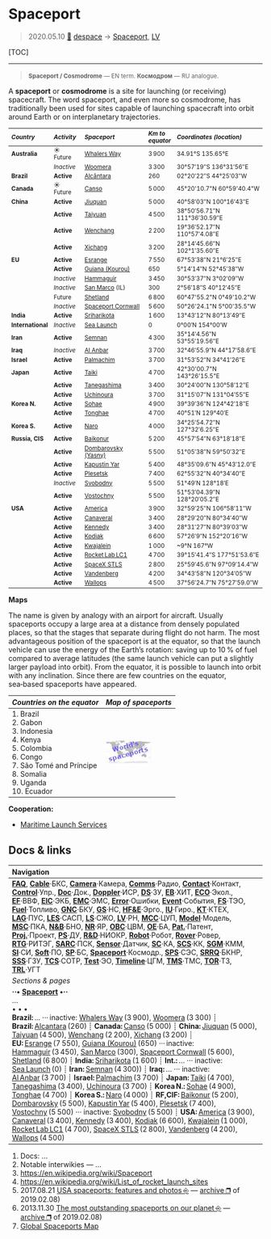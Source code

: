 # Spaceport
> 2020.05.10 [🚀](../index/index.md) [despace](index.md) → [Spaceport](spaceport.md), [LV](lv.md)

[TOC]

---
> <small>**Spaceport / Cosmodrome** — EN term. **Космодром** — RU analogue.</small>

A **spaceport** or **cosmodrome** is a site for launching (or receiving) spacecraft. The word spaceport, and even more so cosmodrome, has traditionally been used for sites capable of launching spacecraft into orbit around Earth or on interplanetary trajectories.

<small>

|*Country*|*Activity*|*Spaceport*|*Km to<br> equator*|*Coordinates (location)*|
|:--|:--|:--|:--|:--|
|**Australia**|☀ Future|[Whalers Way](whalers_way.md)|3 900|34.91°S 135.65°E|
||*Inactive*|[Woomera](woomera.md)|3 300|30°57′19″S 136°31′56″E|
|**Brazil**|**Active**|[Alcântara](alcantara.md)|260|02°20′22″S 44°25′03″W|
|**Canada**|☀ Future|[Canso](canso.md)|5 000|45°20'10.7"N 60°59'40.4"W|
|**China**|**Active**|[Jiuquan](jiuquan.md)|5 000|40°58′03″N 100°16′43″E|
||**Active**|[Taiyuan](taiyuan.md)|4 500|38°50′56.71″N 111°36′30.59″E|
||**Active**|[Wenchang](wenchang.md)|2 200|19°36′52.17″N 110°57′4.08″E|
||**Active**|[Xichang](xichang.md)|3 200|28°14′45.66″N 102°1′35.60″E|
|**EU**|**Active**|[Esrange](esrange.md)|7 550|67°53′38″N 21°6′25″E|
||**Active**|[Guiana (Kourou)](kourou.md)|650|5°14′14″N 52°45′38″W|
||*Inactive*|[Hammaguir](hammaguir.md)|3 450|30°53′37″N 3°02′09″W|
||*Inactive*|[San Marco](san_marco.md) (IL)|300|2°56′18″S 40°12′45″E|
||Future|[Shetland](shetland_sc.md)|6 800|60°47'55.2"N 0°49'10.2"W|
||*Inactive*|[Spaceport Cornwall](sp_cornwall.md)|5 600|50°26'24.1"N 5°00'35.5"W|
|**India**|**Active**|[Sriharikota](sriharikota.md)|1 600|13°43′12″N 80°13′49″E|
|**International**|*Inactive*|[Sea Launch](sea_launch.md)|0|0°00′N 154°00′W|
|**Iran**|**Active**|[Semnan](semnan.md)|4 300|35°14′4.56″N 53°55′19.56″E|
|**Iraq**|*Inactive*|[Al Anbar](al_anbar.md)|3 700|32°46′55.9″N 44°17′58.6″E|
|**Israel**|**Active**|[Palmachim](palmachim.md)|3 700|31°53′52″N 34°41′26″E|
|**Japan**|**Active**|[Taiki](taiki.md)|4 700|42°30'00.7"N 143°26'15.5"E|
||**Active**|[Tanegashima](tanegashima.md)|3 400|30°24′00″N 130°58′12″E|
||**Active**|[Uchinoura](uchinoura.md)|3 700|31°15′07″N 131°04′55″E|
|**Korea N.**|**Active**|[Sohae](sohae.md)|4 900|39°39′36″N 124°42′18″E|
||**Active**|[Tonghae](tonghae.md)|4 700|40°51′N 129°40′E|
|**Korea S.**|**Active**|[Naro](naro.md)|4 000|34°25′54.72″N 127°32′6.25″E|
|**Russia, CIS**|**Active**|[Baikonur](baikonur.md)|5 200|45°57′54″N 63°18′18″E|
||**Active**|[Dombarovsky (Yasny)](dombarovsky.md)|5 500|51°05′38″N 59°50′32″E|
||**Active**|[Kapustin Yar](kapustin_yar.md)|5 400|48°35′09.6″N 45°43′12.0″E|
||**Active**|[Plesetsk](plesetsk.md)|7 400|62°55′32″N 40°34′40″E|
||*Inactive*|[Svobodny](svobodny.md)|5 500|51°49′N 128°18′E|
||**Active**|[Vostochny](vostochny.md)|5 500|51°53′04.39″N 128°20′05.2″E|
|**USA**|**Active**|[America](america.md)|3 900|32°59′25″N 106°58′11″W|
||**Active**|[Canaveral](canaveral.md)|3 400|28°29′20″N 80°34′40″W|
||**Active**|[Kennedy](kennedy.md)|3 400|28°31′27″N 80°39′03″W|
||**Active**|[Kodiak](kodiak.md)|6 600|57°26′9″N 152°20′16″W|
||**Active**|[Kwajalein](kwajalein.md)|1 000|~9°N 167°W|
||**Active**|[Rocket Lab LC1](rocket_lab_lc1.md)|4 700|39°15′41.4″S 177°51′53.6″E|
||**Active**|[SpaceX STLS](spacex_stls.md)|2 800|25°59′45.6″N 97°09′14.4″W|
||**Active**|[Vandenberg](vandenberg.md)|4 200|34°43′58″N 120°34′05″W|
||**Active**|[Wallops](wallops.md)|4 500|37°56′24.7″N 75°27′59.0″W|

</small>

**Maps**

The name is given by analogy with an airport for aircraft. Usually spaceports occupy a large area at a distance from densely populated places, so that the stages that separate during flight do not harm. The most advantageous position of the spaceport is at the equator, so that the launch vehicle can use the energy of the Earth’s rotation: saving up to 10 % of fuel compared to average latitudes (the same launch vehicle can put a slightly larger payload into orbit). From the equator, it is possible to launch into orbit with any inclination. Since there are few countries on the equator, sea‑based spaceports have appeared.

|*Countries on the equator*|*Map of spaceports*|
|:--|:--|
|1. Brazil<br> 2. Gabon<br> 3. Indonesia<br> 4. Kenya<br> 5. Colombia<br> 6. Congo<br> 7. São Tomé and Príncipe<br> 8. Somalia<br> 9. Uganda<br> 10. Ecuador|[![](f/spaceport/map_world_spaceport_location_thumb.jpg)](f/spaceport/map_world_spaceport_location.jpg)|

**Cooperation:**

   - [Maritime Launch Services](zz_mls.md)



<p style="page-break-after:always"> </p>

## Docs & links
|Navigation|
|:--|
|**[FAQ](faq.md)**, **[Cable](cable.md)**·БКС, **[Camera](cam.md)**·Камера, **[Comms](comms.md)**·Радио, **[Contact](contact.md)**·Контакт, **[Control](control.md)**·Упр., **[Doc](doc.md)**·Док., **[Doppler](doppler.md)**·ИСР, **[DS](ds.md)**·ЗУ, **[EB](eb.md)**·ХИТ, **[ECO](ecology.md)**·Экол., **[EF](ef.md)**·ВВФ, **[ElC](elc.md)**·ЭКБ, **[EMC](emc.md)**·ЭМС, **[Error](error.md)**·Ошибки, **[Event](event.md)**·События, **[FS](fs.md)**·ТЭО, **[Fuel](fuel.md)**·Топливо, **[GNC](gnc.md)**·БКУ, **[GS](scs.md)**·НС, **[HF&E](hfe.md)**·Эрго., **[IU](iu.md)**·Гиро., **[KT](kt.md)**·КТЕХ, **[LAG](lag.md)**·ПУC, **[LES](les.md)**·САСП, **[LS](ls.md)**·СЖО, **[LV](lv.md)**·РН, **[MCC](mcc.md)**·ЦУП, **[Model](model.md)**·Модель, **[MSC](sc.md)**·ПКА, **[N&B](nnb.md)**·БНО, **[NR](nr.md)**·ЯР, **[OBC](obc.md)**·ЦВМ, **[OE](oe.md)**·БА, **[Pat.](патент.md)**·Патент, **[Proj.](project.md)**·Проект, **[PS](ps.md)**·ДУ, **[R&D](rnd.md)**·НИОКР, **[Robot](robotics.md)**·Робот, **[Rover](rover.md)**·Ровер, **[RTG](rtg.md)**·РИТЭГ, **[SARC](sarc.md)**·ПСК, **[Sensor](sensor.md)**·Датчик, **[SC](sc.md)**·КА, **[SCS](scs.md)**·КК, **[SGM](sgm.md)**·КММ, **[SI](si.md)**·СИ, **[Soft](soft.md)**·ПО, **[SP](sp.md)**·БС, **[Spaceport](spaceport.md)**·Космодр., **[SPS](sps.md)**·СЭС, **[SRRQ](srrq.md)**·БКНР, **[SSS](sss.md)**·ГЗУ, **[TCS](tcs.md)**·СОТР, **[Test](test.md)**·ЭО, **[Timeline](timeline.md)**·ЦГМ, **[TMS](tms.md)**·ТМС, **[TOR](tor.md)**·ТЗ, **[TRL](trl.md)**·УГТ|
|*Sections & pages*|
|**··• [Spaceport](spaceport.md) •··**<br> … <br>• • •<br> **Brazil:** ... ··· inactive: [Whalers Way](whalers_way.md) (3 900), [Woomera](woomera.md) (3 300) ┊ **Brazil:** [Alcantara](alcantara.md) (260) ┊ **Canada:** [Canso](canso.md) (5 000) ┊ **China:** [Jiuquan](jiuquan.md) (5 000), [Taiyuan](taiyuan.md) (4 500), [Wenchang](wenchang.md) (2 200), [Xichang](xichang.md) (3 200) ┊ **EU:** [Esrange](esrange.md) (7 550), [Guiana (Kourou)](kourou.md) (650) ··· inactive: [Hammaguir](hammaguir.md) (3 450), [San Marco](san_marco.md) (300), [Spaceport Cornwall](sp_cornwall.md) (5 600), [Shetland](shetland_sc.md) (6 800) ┊ **India:** [Sriharikota](sriharikota.md) (1 600) ┊ **Int.:** … ··· inactive: [Sea Launch](sea_launch.md) (0) ┊ **Iran:** [Semnan](semnan.md) (4 300)) ┊ **Iraq:** … ··· inactive: [Al Anbar](al_anbar.md) (3 700) ┊ **Israel:** [Palmachim](palmachim.md) (3 700) ┊ **Japan:** [Taiki](taiki.md) (4 700), [Tanegashima](tanegashima.md) (3 400), [Uchinoura](uchinoura.md) (3 700) ┊ **Korea N.:** [Sohae](sohae.md) (4 900), [Tonghae](tonghae.md) (4 700) ┊ **Korea S.:** [Naro](naro.md) (4 000) ┊ **RF,CIF:** [Baikonur](baikonur.md) (5 200), [Dombarovsky](dombarovsky.md) (5 500), [Kapustin Yar](kapustin_yar.md) (5 400), [Plesetsk](plesetsk.md) (7 400), [Vostochny](vostochny.md) (5 500) ··· inactive: [Svobodny](svobodny.md) (5 500) ┊ **USA:** [America](america.md) (3 900), [Canaveral](canaveral.md) (3 400), [Kennedy](kennedy.md) (3 400), [Kodiak](kodiak.md) (6 600), [Kwajalein](kwajalein.md) (1 000), [Rocket Lab LC1](rocket_lab_lc1.md) (4 700), [SpaceX STLS](spacex_stls.md) (2 800), [Vandenberg](vandenberg.md) (4 200), [Wallops](wallops.md) (4 500)|

   1. Docs: …
   1. Notable interwikies — …
   1. <https://en.wikipedia.org/wiki/Spaceport>
   1. <https://en.wikipedia.org/wiki/List_of_rocket_launch_sites>
   1. 2017.08.21 [USA spaceports: features and photos ⎆](http://w-europe.org/kosmodromy-ssha-osobennosti-i-foto) — [archive ❐](f/archive/20170821_1.pdf) of 2019.02.08)
   1. 2013.11.30 [The most outstanding spaceports on our planet ⎆](http://www.novate.ru/blogs/301113/24707/) — [archive ❐](f/archive/20131130_1.pdf) of 2019.02.08)
   1. [Global Spaceports Map](https://www.google.ru/maps/d/viewer?:mid=14MsuNZFzkxK4u2k1dI_UJS350RU&hl=ru&ll=17.077798566440492 %2C74.66034064663495&z=2)
